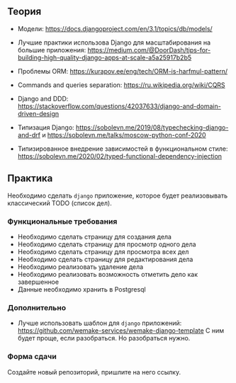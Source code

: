 ## Теория

- Модели: https://docs.djangoproject.com/en/3.1/topics/db/models/

- Лучшие практики использова Django для масштабирования на большие приложения: https://medium.com/@DoorDash/tips-for-building-high-quality-django-apps-at-scale-a5a25917b2b5
- Проблемы ORM: https://kurapov.ee/eng/tech/ORM-is-harfmul-pattern/

- Commands and queries separation: https://ru.wikipedia.org/wiki/CQRS
- Django and DDD: https://stackoverflow.com/questions/42037633/django-and-domain-driven-design

- Типизация Django: https://sobolevn.me/2019/08/typechecking-django-and-drf и https://sobolevn.me/talks/moscow-python-conf-2020
- Типизированное внедрение зависимостей в функциональном стиле: https://sobolevn.me/2020/02/typed-functional-dependency-injection


## Практика

Необходимо сделать `django` приложение, которое будет реализовывать классический TODO (список дел).

### Функциональные требования

- Необходимо сделать страницу для создания дела
- Необходимо сделать страницу для просмотр одного дела
- Необходимо сделать страницу для просмотра всех дел
- Необходимо сделать страницу для редактирования дела
- Необходимо реализовать удаление дела
- Необходимо реализовать возможность отметить дело как завершенное
- Данные необходимо хранить в Postgresql

### Дополнительно

- Лучше использовать шаблон для `django` приложений: https://github.com/wemake-services/wemake-django-template С ним будет проще, если разобраться. Но разобраться нужно.

### Форма сдачи

Создайте новый репозиторий, пришлите на него ссылку.
